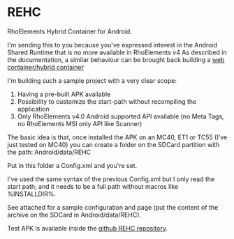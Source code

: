 REHC
====

RhoElements Hybrid Container for Android.


I'm sending this to you because you've expressed interest in the Android Shared Runtime that is no more available in RhoElements v4
As described in the documentation, a similar behaviour can be brought back building a [web container/hybrid container](http://docs.rhomobile.com/guide/webcontainer)

I'm building such a sample project with a very clear scope:

  1. Having a pre-built APK available
  2. Possibility to customize the start-path without recompiling the application
  3. Only RhoElements v4.0 Android supported API available (no Meta Tags, no RhoElements MSI only API like Scanner)
  
The basic idea is that, once installed the APK on an MC40, ET1 or TC55 (I've just tested on MC40) you can create a folder on the SDCard partition with the path:
Android/data/REHC

Put in this folder a Config.xml and you're set.

I've used the same syntax of the previous Config.xml but I only read the start path, and it needs to be a full path without macros like %INSTALLDIR%.

See attached for a sample configuration and page (put the content of the archive on the SDCard in Android/data/REHC).

Test APK is available inside the [github REHC repository](https://github.com/pfmaggi/REHC).